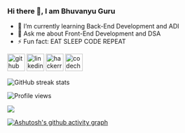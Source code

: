 ### Hi there 👋, I am Bhuvanyu Guru

- 🌱 I’m currently learning Back-End Development and ADI 
- 💬 Ask me about Front-End Development and DSA 
- ⚡ Fun fact: EAT SLEEP CODE REPEAT 


[<img src='https://cdn.jsdelivr.net/npm/simple-icons@3.0.1/icons/github.svg' alt='github' height='40'>](https://github.com/Bhuvanyu02)  [<img src='https://cdn.jsdelivr.net/npm/simple-icons@3.0.1/icons/linkedin.svg' alt='linkedin' height='40'>](https://www.linkedin.com/in/bhuvanyu02/)  [<img src='https://cdn.jsdelivr.net/npm/simple-icons@3.0.1/icons/hackerrank.svg' alt='hackerrank' height='40'>](https://www.hackerrank.com/bhuvanyu0162_be1)  [<img src='https://cdn.jsdelivr.net/npm/simple-icons@3.0.1/icons/codechef.svg' alt='codechef' height='40'>](https://www.codechef.com/users/bhuvanyuguru02)  

<!-- [![Top Langs](https://github-readme-stats.vercel.app/api/top-langs/?username=Bhuvanyu02)](https://github.com/anuraghazra/github-readme-stats)

![GitHub stats](https://github-readme-stats.vercel.app/api?username=Bhuvanyu02&show_icons=true&count_private=true)    
 -->
![GitHub streak stats](https://streak-stats.demolab.com/?user=Bhuvanyu02)  

![Profile views](https://gpvc.arturio.dev/bhuvanyu02)  

![](https://quotes-github-readme.vercel.app/api?type=horizontal&theme=radical)

[![Ashutosh's github activity graph](https://github-readme-activity-graph.cyclic.app/graph?username=Bhuvanyu02&theme=react-dark)](https://github.com/ashutosh00710/github-readme-activity-graph)
